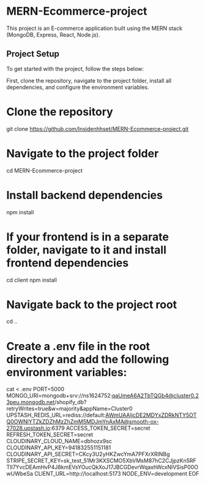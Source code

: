 # MERN-Ecommerce-project

This project is an E-commerce application built using the MERN stack (MongoDB, Express, React, Node.js).

## Project Setup

To get started with the project, follow the steps below:

First, clone the repository, navigate to the project folder, install all dependencies, and configure the environment variables.


# Clone the repository
git clone https://github.com/Insidenhhset/MERN-Ecommerce-project.git

# Navigate to the project folder
cd MERN-Ecommerce-project

# Install backend dependencies
npm install

# If your frontend is in a separate folder, navigate to it and install frontend dependencies
cd client
npm install

# Navigate back to the project root
cd ..

# Create a .env file in the root directory and add the following environment variables:
cat <<EOF > .env
PORT=5000
MONGO_URI=mongodb+srv://ns1624752:qaUmeA6A2TbTQGb4@cluster0.23peu.mongodb.net/shopify_db?retryWrites=true&w=majority&appName=Cluster0
UPSTASH_REDIS_URL=rediss://default:AWmUAAIjcDE2MDYxZDRkNTY5OTQ0OWNlYTZkZDZhMzZhZmM5MDJmYnAxMA@smooth-ox-27028.upstash.io:6379
ACCESS_TOKEN_SECRET=secret
REFRESH_TOKEN_SECRET=secret
CLOUDINARY_CLOUD_NAME=dbhozx9sc
CLOUDINARY_API_KEY=941832551151181
CLOUDINARY_API_SECRET=CKcy3U2yHKZwcYmA7PFXrXRlNBg
STRIPE_SECRET_KEY=sk_test_51Mr3KXSCMO5XbVMsM87hC2CJjpzKn5RFTlI7YvcDEAmHvP4J8kmEVsYOucQkXoJ17JBCGDevrWqaxhWcxNlVSisP00OwUWbeSa
CLIENT_URL=http://localhost:5173
NODE_ENV=development
EOF

```bash
